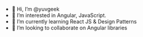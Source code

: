 - 👋 Hi, I’m @yuvgeek
- 👀 I’m interested in Angular, JavaScript.
- 🌱 I’m currently learning React JS & Design Patterns
- 💞️ I’m looking to collaborate on Angular libraries

<!---
yuvgeek/yuvgeek is a ✨ special ✨ repository because its `README.md` (this file) appears on your GitHub profile.
You can click the Preview link to take a look at your changes.
--->
